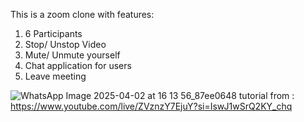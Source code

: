 This is a zoom clone
with features:
1. 6 Participants
2. Stop/ Unstop Video
3. Mute/ Unmute yourself
4. Chat application for users
5. Leave meeting

![WhatsApp Image 2025-04-02 at 16 13 56_87ee0648](https://github.com/user-attachments/assets/5cb2f27a-b8f2-4c5a-bda3-728000383f53)
tutorial from : https://www.youtube.com/live/ZVznzY7EjuY?si=IswJ1wSrQ2KY_chq
